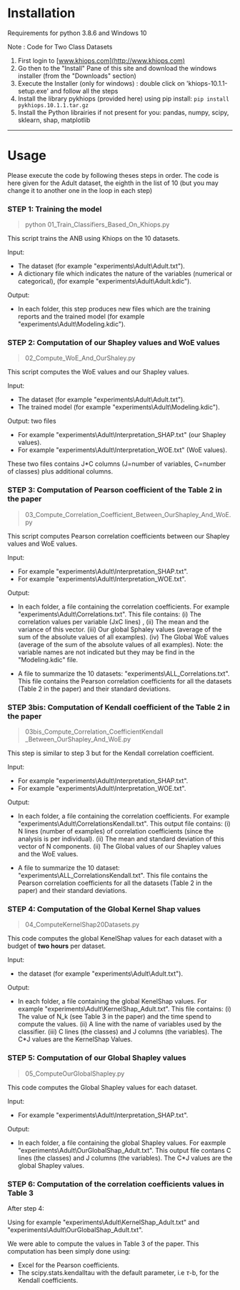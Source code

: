 # Installation

Requirements for python 3.8.6 and Windows 10

Note : Code for Two Class Datasets
1. First login to [www.khiops.com](http://www.khiops.com)
2. Go then to the "Install" Pane of this site and download the windows installer (from the "Downloads" section)
3. Execute the Installer (only for windows) : double click on 'khiops-10.1.1-setup.exe' and follow all the steps
4. Install the library pykhiops (provided here) using pip install:  `pip install pykhiops.10.1.1.tar.gz`
5. Install the Python librairies if not present for you:  pandas, numpy, scipy, sklearn, shap, matplotlib


***

# Usage

Please execute the code by following theses steps in order.
The code is here given for the Adult dataset, the eighth in the list of 10 
(but you may change it to another one in the loop in each step)


### STEP 1: Training the model

> python 01_Train_Classifiers_Based_On_Khiops.py

This script trains the ANB using Khiops on the 10 datasets.

Input:
* The dataset (for example "experiments\Adult\Adult.txt").
* A dictionary file which indicates the nature of the variables (numerical or categorical), (for example "experiments\Adult\Adult.kdic").

Output:
* In each folder, this step produces new files which are the training reports and the trained model (for example "experiments\Adult\Modeling.kdic").


### STEP 2: Computation of our Shapley values and WoE values

> 02_Compute_WoE_And_OurShaley.py

This script computes the WoE values and our Shapley values.

Input: 
* The dataset (for example "experiments\Adult\Adult.txt").
* The trained model (for example "experiments\Adult\Modeling.kdic").

Output: two files 
* For example "experiments\Adult\Interpretation_SHAP.txt" (our Shapley values).
* For example "experiments\Adult\Interpretation_WOE.txt" (WoE values).

These two files contains J*C columns (J=number of variables, C=number of classes) plus additional columns.


### STEP 3: Computation of Pearson coefficient of the Table 2 in the paper

>  03_Compute_Correlation_Coefficient_Between_OurShapley_And_WoE.py

This script computes Pearson correlation coefficients between our Shapley values and WoE values.

Input: 
* For example "experiments\Adult\Interpretation_SHAP.txt".
* For example "experiments\Adult\Interpretation_WOE.txt".

Output:
* In each folder, a file containing the correlation coefficients. For example "experiments\Adult\Correlations.txt".
    This file contains:
        (i) The correlation values per variable (JxC lines) , 
        (ii) The mean and the variance of this vector.
        (iii) Our global Sphaley values (average of the sum of the absolute values of all examples).
        (iv) The Global WoE values (average of the sum of the absolute values of all examples).
        Note: the variable names are not indicated but they may be find in the "Modeling.kdic" file.
    
* A file to summarize the 10 datasets: "experiments\ALL_Correlations.txt".
    This file contains the Pearson correlation coefficients for all the datasets (Table 2 in the paper) and their standard deviations.


### STEP 3bis: Computation of Kendall coefficient of the Table 2 in the paper

> 03bis_Compute_Correlation_CoefficientKendall _Between_OurShapley_And_WoE.py

This step is similar to step 3 but for the Kendall correlation coefficient.

Input: 
* For example "experiments\Adult\Interpretation_SHAP.txt".
* For example "experiments\Adult\Interpretation_WOE.txt".

Output:
* In each folder, a file containing the correlation coefficients. For example "experiments\Adult\CorrelationsKendall.txt".
    This output file contains:
        (i) N lines (number of examples) of correlation coefficients (since the analysis is per individual).
        (ii) The mean and standard deviation of this vector of N components.
        (ii) The Global values of our Shapley values and the WoE values.

* A file to summarize the 10 dataset: "experiments\ALL_CorrelationsKendall.txt".
    This file contains the Pearson correlation coefficients for all the datasets (Table 2 in the paper) and their standard deviations.


### STEP 4: Computation of the Global Kernel Shap values

> 04_ComputeKernelShap20Datasets.py

This code computes the global KenelShap values for each dataset with a budget of **two hours** per dataset.

Input: 
* the dataset (for example "experiments\Adult\Adult.txt").

Output: 
* In each folder, a file containing the global KenelShap values. For example "experiments\Adult\KernelShap_Adult.txt".
  This file contains:
    (i) The value of N_k (see Table 3 in the paper) and the time spend to compute the values.
    (ii) A line with the name of variables used by the classifier.
    (iii) C lines (the classes) and J columns (the variables). The C*J values are the KernelShap Values.


### STEP 5: Computation of our Global Shapley values

> 05_ComputeOurGlobalShapley.py

This code computes the Global Shapley values for each dataset.

Input: 
* For example "experiments\Adult\Interpretation_SHAP.txt".

Output:
* In each folder, a file containing the global Shapley values. For eaxmple "experiments\Adult\OurGlobalShap_Adult.txt".
    This output file contans C lines (the classes) and J columns (the variables).
    The  C*J values are the global Shapley values.


### STEP 6: Computation of the correlation coefficients values in Table 3

After step 4:

Using for example "experiments\Adult\KernelShap_Adult.txt" and "experiments\Adult\OurGlobalShap_Adult.txt".

We were able to compute the values in Table 3 of the paper.
This computation has been simply done using:
* Excel for the Pearson coefficients.
* The scipy.stats.kendalltau with the default parameter, i.e $\tau$-b, for the Kendall coefficients.
